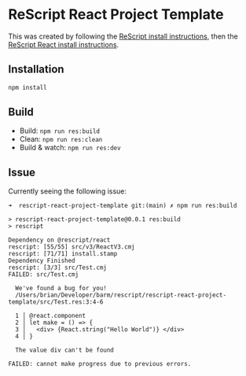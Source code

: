 # ReScript React Project Template

This was created by following the [ReScript install instructions](https://rescript-lang.org/docs/manual/latest/installation), then the [ReScript React install instructions](https://rescript-lang.org/docs/react/latest/installation).

## Installation

```sh
npm install
```

## Build

- Build: `npm run res:build`
- Clean: `npm run res:clean`
- Build & watch: `npm run res:dev`

## Issue

Currently seeing the following issue:

```
➜  rescript-react-project-template git:(main) ✗ npm run res:build

> rescript-react-project-template@0.0.1 res:build
> rescript

Dependency on @rescript/react
rescript: [55/55] src/v3/ReactV3.cmj
rescript: [71/71] install.stamp
Dependency Finished
rescript: [3/3] src/Test.cmj
FAILED: src/Test.cmj

  We've found a bug for you!
  /Users/brian/Developer/barm/rescript/rescript-react-project-template/src/Test.res:3:4-6

  1 │ @react.component
  2 │ let make = () => {
  3 │   <div> {React.string("Hello World")} </div>
  4 │ }

  The value div can't be found

FAILED: cannot make progress due to previous errors.
```